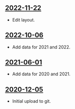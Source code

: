 ## [2022-11-22](https://github.com/faktaoklimatu/graphics/blob/4cc31a09a936daad9678c73d2007fa95351ece65/data-visualization/infographics/climate-indicators/world/co2-concentration-in-800-000-years/cs-koncentrace-co2.ai)

- Edit layout.

## [2022-10-06](https://github.com/faktaoklimatu/graphics/blob/e307df32941bae2aa77ddaeffb966245a56dfc5a/data-visualization/infographics/climate-indicators/world/co2-concentration-in-800-000-years/cs-koncentrace-co2.ai)

- Add data for 2021 and 2022.

## [2021-06-01](https://github.com/faktaoklimatu/graphics/blob/e4c857112c0cc00523545353d556aed49ae7211b/data-visualization/climate-indicators/world/co2-concentration-in-800-000-years/cs-koncentrace-co2.ai)

- Add data for 2020 and 2021.

## [2020-12-05](https://github.com/faktaoklimatu/graphics/blob/727f21105d468e2396f5c0a82312c8429c850442/Data%20visualization/Climate%20indicators/World/CO2%20concentration%20in%20800%20000%20years/cs-koncentrace-co2.ai)

- Initial upload to git.

